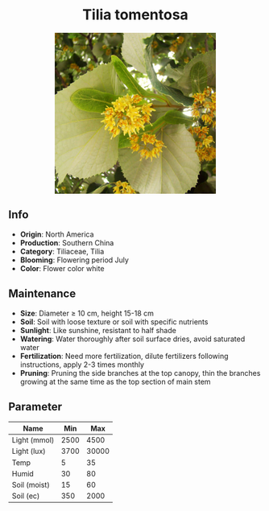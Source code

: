 <h1 align='center'>Tilia tomentosa</h1>
<p align="center">
    <img 
        align='center'
        width='320'
        src="../images/tilia tomentosa.png" 
        alt='Tilia tomentosa' />
</p>

## Info

 - **Origin**: North America
 - **Production**: Southern China
 - **Category**: Tiliaceae, Tilia
 - **Blooming**: Flowering period July
 - **Color**: Flower color white

## Maintenance

 - **Size**: Diameter ≥ 10 cm, height 15-18 cm
 - **Soil**: Soil with loose texture or soil with specific nutrients
 - **Sunlight**: Like sunshine, resistant to half shade
 - **Watering**: Water thoroughly after soil surface dries, avoid saturated water
 - **Fertilization**: Need more fertilization, dilute fertilizers following instructions, apply 2-3 times monthly
 - **Pruning**: Pruning the side branches at the top canopy, thin the branches growing at the same time as the top section of main stem

## Parameter

| Name         | Min  | Max   |
|--------------|------|-------|
| Light (mmol) | 2500 | 4500  |
| Light (lux)  | 3700 | 30000 |
| Temp         | 5    | 35    |
| Humid        | 30   | 80    |
| Soil (moist) | 15   | 60    |
| Soil (ec)    | 350  | 2000  |